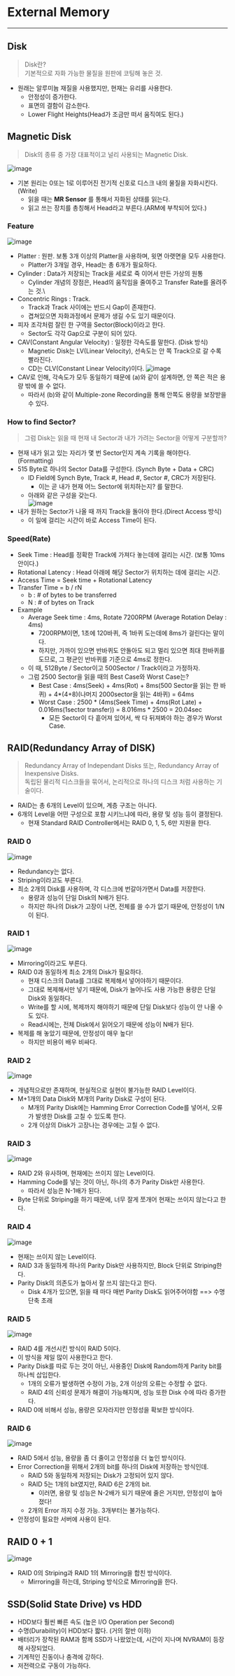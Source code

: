 # External Memory
---
## Disk
> Disk란?  
> 기본적으로 자화 가능한 물질을 원판에 코팅해 놓은 것.  

- 원래는 알루미늄 재질을 사용했지만, 현재는 유리를 사용한다.
  - 안정성이 증가한다.
  - 표면의 결함이 감소한다.
  - Lower Flight Heights(Head가 조금만 떠서 움직여도 된다.)
 
## Magnetic Disk
> Disk의 종류 중 가장 대표적이고 널리 사용되는 Magnetic Disk.  

![image](https://user-images.githubusercontent.com/71700079/164605975-4ee66869-0d0b-4d37-81b4-caf8fd118d1a.png)  
- 기본 원리는 0또는 1로 이루어진 전기적 신호로 디스크 내의 물질을 자화시킨다.(Write)
  - 읽을 때는 __MR Sensor__ 를 통해서 자화된 상태를 읽는다.
  - 읽고 쓰는 장치를 총칭해서 Head라고 부른다.(ARM에 부착되어 있다.)

### Feature
![image](https://user-images.githubusercontent.com/71700079/164606113-7cc615c3-ec9c-400d-a0d6-e524c865ce0a.png)  

- Platter : 원판. 보통 3개 이상의 Platter을 사용하며, 윗면 아랫면을 모두 사용한다.
  - Platter가 3개일 경우, Head는 총 6개가 필요하다.
- Cylinder : Data가 저장되는 Track을 세로로 죽 이어서 만든 가상의 원통
  - Cylinder 개념의 장점은, Head의 움직임을 줄여주고 Transfer Rate를 올려주는 것.\
- Concentric Rings : Track.
  - Track과 Track 사이에는 반드시 Gap이 존재한다.
  - 겹쳐있으면 자화과정에서 문제가 생길 수도 있기 때문이다.
- 피자 조각처럼 잘린 한 구역을 Sector(Block)이라고 한다.
  - Sector도 각각 Gap으로 구분이 되어 있다.
- CAV(Constant Angular Velocity) : 일정한 각속도를 말한다. (Disk 방식)
  - Magnetic Disk는 LV(Linear Velocity), 선속도는 안 쪽 Track으로 갈 수록 빨라진다.
  - CD는 CLV(Constant Linear Velocity)이다.
![image](https://user-images.githubusercontent.com/71700079/164606692-20533a27-d2ee-48d6-92fd-c4c48f851674.png)  
- CAV로 인해, 각속도가 모두 동일하기 때문에 (a)와 같이 설계하면, 안 쪽은 적은 용량 밖에 쓸 수 없다.
  - 따라서 (b)와 같이 Multiple-zone Recording을 통해 안쪽도 용량을 보장받을 수 있다.

### How to find Sector?
> 그럼 Disk는 읽을 때 현재 내 Sector과 내가 가려는 Sector을 어떻게 구분할까?  

- 현재 내가 읽고 있는 자리가 몇 번 Sector인지 계속 기록을 해야한다. (Formatting)
- 515 Byte로 하나의 Sector Data를 구성한다. (Synch Byte + Data + CRC)
  - ID Field에 Synch Byte, Track #, Head #, Sector #, CRC가 저장된다.
    - 이는 곧 내가 현재 어느 Sector에 위치하는지? 를 말한다.
  - 아래와 같은 구성을 갖는다.  
  ![image](https://user-images.githubusercontent.com/71700079/164607066-143ecaed-941f-43ad-a1ab-abe2fb2f0a13.png)  
- 내가 원하는 Sector가 나올 때 까지 Track을 돌아야 한다.(Direct Access 방식)
  - 이 일에 걸리는 시간이 바로 Access Time이 된다.

### Speed(Rate)
- Seek Time : Head를 정확한 Track에 가져다 놓는데에 걸리는 시간. (보통 10ms 안이다.)
- Rotational Latency : Head 아래에 해당 Sector가 위치하는 데에 걸리는 시간.
- Access Time = Seek time + Rotational Latency
- Transfer Time = b / rN
  - b : # of bytes to be transferred
  - N : # of bytes on Track
- Example
  - Average Seek time : 4ms, Rotate 7200RPM (Average Rotation Delay : 4ms)
    - 7200RPM이면, 1초에 120바퀴, 즉 1바퀴 도는데에 8ms가 걸린다는 말이다. 
    - 하지만, 가까이 있으면 반바퀴도 안돌아도 되고 멀리 있으면 최대 한바퀴를 도므로, 그 평균인 반바퀴를 기준으로 4ms로 정한다.
  - 이 때, 512Byte / Sector이고 500Sector / Track이라고 가정하자.
  - 그럼 2500 Sector을 읽을 때의 Best Case와 Worst Case는?
    - Best Case : 4ms(Seek) + 4ms(Rot) + 8ms(500 Sector을 읽는 한 바퀴) + 4*(4+8)(나머지 2000sector을 읽는 4바퀴) = 64ms
    - Worst Case : 2500 * (4ms(Seek Time) + 4ms(Rot Late) + 0.016ms(1sector transfer)) = 8.016ms * 2500 = 20.04sec
      - 모든 Sector이 다 흩어져 있어서, 싹 다 뒤져봐야 하는 경우가 Worst Case.
 
## RAID(Redundancy Array of DISK)
> Redundancy Array of Independant Disks 또는, Redundancy Array of Inexpensive Disks.  
> 독립된 물리적 디스크들을 묶어서, 논리적으로 하나의 디스크 처럼 사용하는 기술이다.  

- RAID는 총 6개의 Level이 있으며, 계층 구조는 아니다.
- 6개의 Level을 어떤 구성으로 포함 시키느냐에 따라, 용량 및 성능 등이 결정된다.
  - 현재 Standard RAID Controller에서는 RAID 0, 1, 5, 6만 지원을 한다.

### RAID 0  
![image](https://user-images.githubusercontent.com/71700079/164610687-b97ce32d-a1dc-43ad-82db-0d422b921c4b.png)  

- Redundancy는 없다.
- Striping이라고도 부른다.
- 최소 2개의 Disk를 사용하며, 각 디스크에 번갈아가면서 Data를 저장한다.
  - 용량과 성능이 단일 Disk의 N배가 된다.
  - 하지만 하나의 Disk가 고장이 나면, 전체를 쓸 수가 없기 때문에, 안정성이 1/N이 된다.  

### RAID 1
![image](https://user-images.githubusercontent.com/71700079/164610906-564fead7-4ea0-4a92-b667-f2b1b506c713.png)  

- Mirroring이라고도 부른다.
- RAID 0과 동일하게 최소 2개의 Disk가 필요하다.
  - 현재 디스크의 Data를 그대로 복제해서 넣어야하기 때문이다.
  - 그대로 복제해서만 넣기 때문에, Disk가 늘어나도 사용 가능한 용량은 단일 Disk와 동일하다.
  - Write를 할 시에, 복제까지 해야하기 때문에 단일 Disk보다 성능이 안 나올 수도 있다.
  - Read시에는, 전체 Disk에서 읽어오기 때문에 성능이 N배가 된다.
- 복제를 해 놓았기 때문에, 안정성이 매우 높다! 
  - 하지만 비용이 배우 비싸다.

### RAID 2
![image](https://user-images.githubusercontent.com/71700079/164611272-158554a2-cff4-4235-a2a7-0345e985098d.png)  

- 개념적으로만 존재하며, 현실적으로 실현이 불가능한 RAID Level이다.
- M+1개의 Data Disk와 M개의 Parity Disk로 구성이 된다.
  - M개의 Parity Disk에는 Hamming Error Correction Code를 넣어서, 오류가 발생한 Disk를 고칠 수 있도록 한다.
  - 2개 이상의 Disk가 고장나는 경우에는 고칠 수 없다.

### RAID 3
![image](https://user-images.githubusercontent.com/71700079/164611605-5c06a5a2-d8ee-45bd-9cd7-5da62532ddb6.png)  

- RAID 2와 유사하며, 현재에는 쓰이지 않는 Level이다.
- Hamming Code를 넣는 것이 아닌, 하나의 추가 Parity Disk만 사용한다.
  - 따라서 성능은 N-1배가 된다.
- Byte 단위로 Striping을 하기 때문에, 너무 잘게 쪼개어 현재는 쓰이지 않는다고 한다.

### RAID 4
![image](https://user-images.githubusercontent.com/71700079/164611629-bd09aa9c-285f-42cf-b459-a759905ce210.png)  

- 현재는 쓰이지 않는 Level이다.
- RAID 3과 동일하게 하나의 Parity Disk만 사용하지만, Block 단위로 Striping한다.
- Parity Disk의 의존도가 높아서 잘 쓰지 않는다고 한다.
  - Disk 4개가 있으면, 읽을 때 마다 매번 Parity Disk도 읽어주어야함 ==> 수명 단축 초래

### RAID 5
![image](https://user-images.githubusercontent.com/71700079/164611644-429352ef-bf02-411b-857a-3230068bc779.png)  

- RAID 4를 개선시킨 방식이 RAID 5이다.
- 이 방식을 제일 많이 사용한다고 한다.
- Parity Disk를 따로 두는 것이 아닌, 사용중인 Disk에 Random하게 Parity bit를 하나씩 삽입한다.
  - 1개의 오류가 발생하면 수정이 가능, 2개 이상의 오류는 수정할 수 없다.
  - RAID 4의 신뢰성 문제가 해결이 가능해지며, 성능 또한 Disk 수에 따라 증가한다.
- RAID 0에 비해서 성능, 용량은 모자라지만 안정성을 확보한 방식이다.

### RAID 6
![image](https://user-images.githubusercontent.com/71700079/164611668-9e1fc299-65c9-472a-a39f-b133eb178b83.png)  

- RAID 5에서 성능, 용량을 좀 더 줄이고 안정성을 더 높인 방식이다.
- Error Correction을 위해서 2개의 bit를 하나의 Disk에 저장하는 방식인데.
  - RAID 5와 동일하게 저장되는 Disk가 고정되어 있지 않다.
  - RAID 5는 1개의 bit였지만, RAID 6은 2개의 bit.
    - 이러면, 용량 및 성능은 N-2배가 되기 때문에 줄은 거지만, 안정성이 높아졌다!
  - 2개의 Error 까지 수정 가능. 3개부터는 불가능하다.
- 안정성이 필요한 서버에 사용이 된다.

## RAID 0 + 1
![image](https://user-images.githubusercontent.com/71700079/164612738-61425e41-1348-4df3-bad7-b10eeacb5bef.png)  

- RAID 0의 Striping과 RAID 1의 Mirroring을 합친 방식이다.
  - Mirroring을 하는데, Striping 방식으로 Mirroring을 한다.

## SSD(Solid State Drive) vs HDD
- HDD보다 훨씬 빠른 속도 (높은 I/O Operation per Second)
- 수명(Durability)이 HDD보다 짧다. (거의 절반 이하) 
- 배터리가 장착된 RAM과 함께 SSD가 나왔었는데, 시간이 지나며 NVRAM이 등장해 사장되었다.
- 기계적인 진동이나 충격에 강하다.
- 저전력으로 구동이 가능하다.
